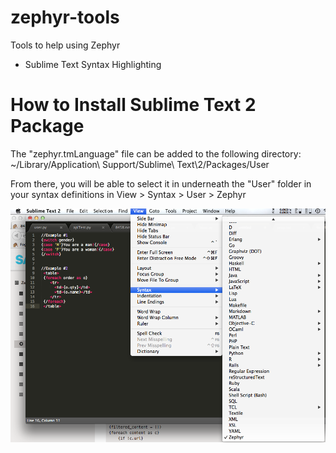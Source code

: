 zephyr-tools
============

Tools to help using Zephyr

 * Sublime Text Syntax Highlighting

How to Install Sublime Text 2 Package
============
The "zephyr.tmLanguage" file can be added to the following directory:
    ~/Library/Application\ Support/Sublime\ Text\2/Packages/User

From there, you will be able to select it in underneath the "User"
folder in your syntax definitions in View > Syntax > User > Zephyr

![Sublime 2 Example](sublime.png)

